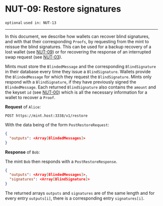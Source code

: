NUT-09: Restore signatures
==========================

`optional` `used in: NUT-13`

---

In this document, we describe how wallets can recover blind signatures, and with that their corresponding `Proofs`, by requesting from the mint to reissue the blind signatures. This can be used for a backup recovery of a lost wallet (see [NUT-09][09]) or for recovering the response of an interrupted swap request (see [NUT-03][03]).

Mints must store the `BlindedMessage` and the corresponding `BlindSignature` in their database every time they issue a `BlindSignature`. Wallets provide the `BlindedMessage` for which they request the `BlindSignature`. Mints only respond with a `BlindSignature`, if they have previously signed the `BlindedMessage`. Each returned `BlindSignature` also contains the `amount` and the keyset `id` (see [NUT-00][00]) which is all the necessary information for a wallet to recover a `Proof`.

**Request** of `Alice`:

```http
POST https://mint.host:3338/v1/restore
```

With the data being of the form `PostRestoreRequest`:

```json
{
  "outputs": <Array[BlindedMessages]>
}
```

**Response** of `Bob`: 

The mint `Bob` then responds with a `PostRestoreResponse`.

```json
{
  "outputs": <Array[BlindedMessages]>,
  "signatures": <Array[BlindSignature]>
}
```

The returned arrays `outputs` and `signatures` are of the same length and for every entry `outputs[i]`, there is a corresponding entry `signatures[i]`. 

[00]: 00.md
[02]: 02.md
[03]: 03.md
[07]: 07.md
[09]: 09.md
[11]: 11.md
